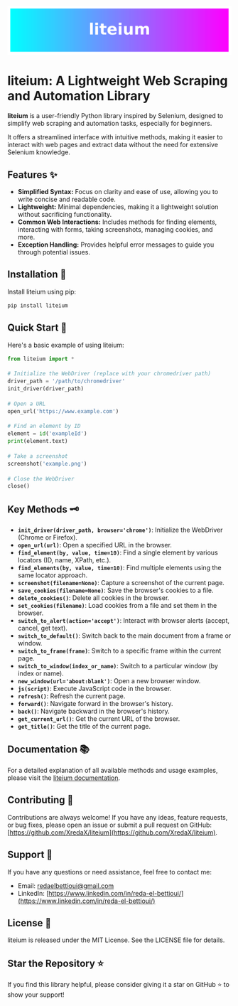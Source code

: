![liteium banner](assets/images/banner.png)

# liteium: A Lightweight Web Scraping and Automation Library

**liteium** is a user-friendly Python library inspired by Selenium, designed to simplify web scraping and automation tasks, especially for beginners. 

It offers a streamlined interface with intuitive methods, making it easier to interact with web pages and extract data without the need for extensive Selenium knowledge.

## Features ✨

* **Simplified Syntax:**  Focus on clarity and ease of use, allowing you to write concise and readable code. 
* **Lightweight:**  Minimal dependencies, making it a lightweight solution without sacrificing functionality.
* **Common Web Interactions:**  Includes methods for finding elements, interacting with forms, taking screenshots, managing cookies, and more.
* **Exception Handling:**  Provides helpful error messages to guide you through potential issues.

## Installation 🚀

Install liteium using pip:

```bash
pip install liteium
```

## Quick Start 🚗

Here's a basic example of using liteium:

```python
from liteium import *

# Initialize the WebDriver (replace with your chromedriver path)
driver_path = '/path/to/chromedriver'
init_driver(driver_path)

# Open a URL
open_url('https://www.example.com')

# Find an element by ID
element = id('exampleId')
print(element.text)

# Take a screenshot
screenshot('example.png')

# Close the WebDriver
close() 
```

## Key Methods 🗝️

* **`init_driver(driver_path, browser='chrome')`**: Initialize the WebDriver (Chrome or Firefox).
* **`open_url(url)`**: Open a specified URL in the browser.
* **`find_element(by, value, time=10)`**:  Find a single element by various locators (ID, name, XPath, etc.).
* **`find_elements(by, value, time=10)`**: Find multiple elements using the same locator approach.
* **`screenshot(filename=None)`**: Capture a screenshot of the current page.
* **`save_cookies(filename=None)`**: Save the browser's cookies to a file.
* **`delete_cookies()`**: Delete all cookies in the browser.
* **`set_cookies(filename)`**: Load cookies from a file and set them in the browser.
* **`switch_to_alert(action='accept')`**: Interact with browser alerts (accept, cancel, get text).
* **`switch_to_default()`**: Switch back to the main document from a frame or window.
* **`switch_to_frame(frame)`**: Switch to a specific frame within the current page.
* **`switch_to_window(index_or_name)`**: Switch to a particular window (by index or name).
* **`new_window(url='about:blank')`**: Open a new browser window.
* **`js(script)`**: Execute JavaScript code in the browser.
* **`refresh()`**: Refresh the current page.
* **`forward()`**: Navigate forward in the browser's history.
* **`back()`**: Navigate backward in the browser's history.
* **`get_current_url()`**: Get the current URL of the browser.
* **`get_title()`**: Get the title of the current page.

##  Documentation 📚

For a detailed explanation of all available methods and usage examples, please visit the [liteium documentation](https://liteium-doc.vercel.app/).

## Contributing 🤝

Contributions are always welcome! If you have any ideas, feature requests, or bug fixes, please open an issue or submit a pull request on GitHub: [https://github.com/XredaX/liteium](https://github.com/XredaX/liteium).

## Support 📧

If you have any questions or need assistance, feel free to contact me:

* Email: redaelbettioui@gmail.com
* LinkedIn: [https://www.linkedin.com/in/reda-el-bettioui/](https://www.linkedin.com/in/reda-el-bettioui/)

## License 📝

liteium is released under the MIT License. See the LICENSE file for details.

## Star the Repository ⭐

If you find this library helpful, please consider giving it a star on GitHub ⭐ to show your support!
